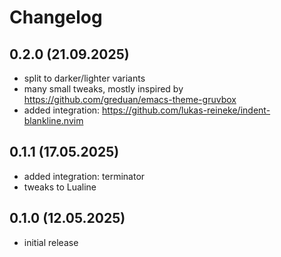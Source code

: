 # Changelog

## 0.2.0 (21.09.2025)
- split to darker/lighter variants
- many small tweaks, mostly inspired by https://github.com/greduan/emacs-theme-gruvbox
- added integration: https://github.com/lukas-reineke/indent-blankline.nvim

## 0.1.1 (17.05.2025)
- added integration: terminator
- tweaks to Lualine


## 0.1.0 (12.05.2025)
- initial release
